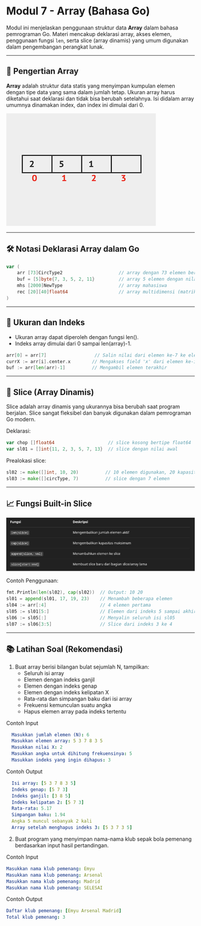 # Modul 7 - Array (Bahasa Go)

Modul ini menjelaskan penggunaan struktur data **Array** dalam bahasa pemrograman Go. Materi mencakup deklarasi array, akses elemen, penggunaan fungsi `len`, serta slice (array dinamis) yang umum digunakan dalam pengembangan perangkat lunak.

---

## 📌 Pengertian Array

**Array** adalah struktur data statis yang menyimpan kumpulan elemen dengan tipe data yang sama dalam jumlah tetap. Ukuran array harus diketahui saat deklarasi dan tidak bisa berubah setelahnya. Isi didalam array umumnya dinamakan index, dan index ini dimulai dari 0.

![Array](../src/img/array.png "Array")

---

## 🛠️ Notasi Deklarasi Array dalam Go

```go
var (
    arr [73]CircType2                     // array dengan 73 elemen bertipe CircType2
    buf = [5]byte{7, 3, 5, 2, 11}         // array 5 elemen dengan nilai awal
    mhs [2000]NewType                     // array mahasiswa
    rec [20][40]float64                   // array multidimensi (matriks)
)
```

---

## 📏 Ukuran dan Indeks
- Ukuran array dapat diperoleh dengan fungsi len().
- Indeks array dimulai dari 0 sampai len(array)-1.

```go
arr[0] = arr[7]                  // Salin nilai dari elemen ke-7 ke elemen ke-0
currX := arr[i].center.x        // Mengakses field 'x' dari elemen ke-i
buf := arr[len(arr)-1]          // Mengambil elemen terakhir
```

---

## 📌 Slice (Array Dinamis)
Slice adalah array dinamis yang ukurannya bisa berubah saat program berjalan. Slice sangat fleksibel dan banyak digunakan dalam pemrograman Go modern.

Deklarasi:
```go
var chop []float64                    // slice kosong bertipe float64
var sl01 = []int{11, 2, 3, 5, 7, 13}  // slice dengan nilai awal
```

Prealokasi slice:
```go
sl02 := make([]int, 10, 20)          // 10 elemen digunakan, 20 kapasitas
sl03 := make([]circType, 7)          // slice dengan 7 elemen
```

---

## 📈 Fungsi Built-in Slice
![Tabel Fungsi Built-in Slice](../src/img/fungsi-slice-pada-array.png "Tabel Fungsi Built-in Slice")

Contoh Penggunaan:
```go
fmt.Println(len(sl02), cap(sl02))  // Output: 10 20
sl01 = append(sl01, 17, 19, 23)    // Menambah beberapa elemen
sl04 := arr[:4]                    // 4 elemen pertama
sl05 := sl01[5:]                   // Elemen dari indeks 5 sampai akhir
sl06 := sl05[:]                    // Menyalin seluruh isi sl05
sl07 := sl06[3:5]                  // Slice dari indeks 3 ke 4
```

---

## 📚 Latihan Soal (Rekomendasi)
1. Buat array berisi bilangan bulat sejumlah N, tampilkan:
   - Seluruh isi array
   - Elemen dengan indeks ganjil
   - Elemen dengan indeks genap
   - Elemen dengan indeks kelipatan X
   - Rata-rata dan simpangan baku dari isi array
   - Frekuensi kemunculan suatu angka
   - Hapus elemen array pada indeks tertentu

  Contoh Input
  ```yaml
    Masukkan jumlah elemen (N): 6
    Masukkan elemen array: 5 3 7 8 3 5
    Masukkan nilai X: 2
    Masukkan angka untuk dihitung frekuensinya: 5
    Masukkan indeks yang ingin dihapus: 3
  ```
  Contoh Output
  ```yaml
    Isi array: [5 3 7 8 3 5]
    Indeks genap: [5 7 3]
    Indeks ganjil: [3 8 5]
    Indeks kelipatan 2: [5 7 3]
    Rata-rata: 5.17
    Simpangan baku: 1.94
    Angka 5 muncul sebanyak 2 kali
    Array setelah menghapus indeks 3: [5 3 7 3 5]
  ```
2. Buat program yang menyimpan nama-nama klub sepak bola pemenang berdasarkan input hasil pertandingan.

Contoh Input
```yaml
Masukkan nama klub pemenang: Emyu
Masukkan nama klub pemenang: Arsenal
Masukkan nama klub pemenang: Madrid
Masukkan nama klub pemenang: SELESAI
```

Contoh Output
```yaml
Daftar klub pemenang: [Emyu Arsenal Madrid]
Total klub pemenang: 3
```